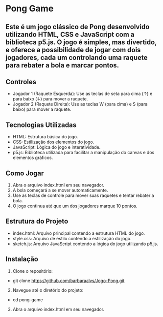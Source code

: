 # Pong Game
## Este é um jogo clássico de Pong desenvolvido utilizando HTML, CSS e JavaScript com a biblioteca p5.js. O jogo é simples, mas divertido, e oferece a possibilidade de jogar com dois jogadores, cada um controlando uma raquete para rebater a bola e marcar pontos.

## Controles
- Jogador 1 (Raquete Esquerda): Use as teclas de seta para cima (↑) e para baixo (↓) para mover a raquete.
- Jogador 2 (Raquete Direita): Use as teclas W (para cima) e S (para baixo) para mover a raquete.
  
## Tecnologias Utilizadas
- HTML: Estrutura básica do jogo.
- CSS: Estilização dos elementos do jogo.
- JavaScript: Lógica do jogo e interatividade.
- p5.js: Biblioteca utilizada para facilitar a manipulação do canvas e dos elementos gráficos.
  
## Como Jogar
1. Abra o arquivo index.html em seu navegador.
2. A bola começará a se mover automaticamente.
3. Use as teclas de controle para mover suas raquetes e tentar rebater a bola.
4. O jogo continua até que um dos jogadores marque 10 pontos.
   
## Estrutura do Projeto
- index.html: Arquivo principal contendo a estrutura HTML do jogo.
- style.css: Arquivo de estilo contendo a estilização do jogo.
- sketch.js: Arquivo JavaScript contendo a lógica do jogo utilizando p5.js.

## Instalação
1. Clone o repositório:
- git clone https://github.com/barbaraalvs/Jogo-Pong.git
2. Navegue até o diretório do projeto:
- cd pong-game
3. Abra o arquivo index.html em seu navegador.
